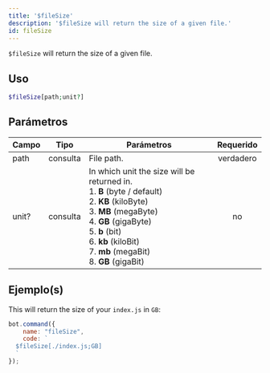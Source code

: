 ```yaml
---
title: '$fileSize'
description: '$fileSize will return the size of a given file.'
id: fileSize
---
```


`$fileSize` will return the size of a given file.

## Uso

```php
$fileSize[path;unit?]
```

## Parámetros

| Campo | Tipo     | Parámetros                                                                                                                                                                                                                                                                                                               | Requerido |
| ----- | -------- | ------------------------------------------------------------------------------------------------------------------------------------------------------------------------------------------------------------------------------------------------------------------------------------------------------------------------ |:---------:|
| path  | consulta | File path.                                                                                                                                                                                                                                                                                                               | verdadero |
| unit? | consulta | In which unit the size will be returned in. <br /> 1. **B** (byte / default) <br /> 2. **KB** (kiloByte) <br />  3. **MB** (megaByte) <br /> 4. **GB** (gigaByte) <br /> 5. **b** (bit) <br /> 6. **kb** (kiloBit) <br /> 7. **mb** (megaBit) <br /> 8. **GB** (gigaBit) |    no     |

## Ejemplo(s)

This will return the size of your `index.js` in `GB`:

```javascript
bot.command({
    name: "fileSize",
    code: `
  $fileSize[./index.js;GB]
  `
});
```